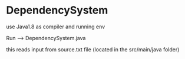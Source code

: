 # DependencySystem

use Java1.8 as compiler and running env

Run -->  DependencySystem.java

this reads input from source.txt file (located in the src/main/java folder)
